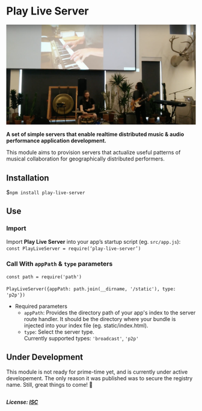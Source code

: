 # Play Live Server

<img src="remote-performer.png" alt="remote-performance-app" width="625px"/>

__A set of simple servers that enable realtime distributed music & audio performance application development.__

This module aims to provision servers that actualize useful patterns of musical collaboration for geographically distributed performers.

## Installation
$`npm install play-live-server`

## Use
### Import
Import **Play Live Server** into your app’s startup script (eg. `src/app.js`): <br/>
`const PlayLiveServer = require(‘play-live-server’)`

### Call With `appPath` & `type` parameters
```
const path = require('path')

PlayLiveServer({appPath: path.join(__dirname, '/static'), type: 'p2p'})
```
* Required parameters
  * `appPath`: Provides the directory path of your app's index to the server route handler. It should be the directory where your bundle is injected into your index file (eg. static/index.html).
  * `type`: Select the server type.<br/>
  Currently supported types: `'broadcast'`, `'p2p'`

## Under Development
This module is not ready for prime-time yet, and is currently under active developement. The only reason it was published was to secure the registry name. Still, great things to come! 🙌
## 
##### License: [ISC](https://opensource.org/licenses/ISC)
